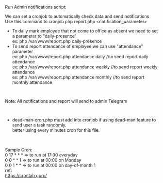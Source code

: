 Run Admin notifications script:

We can set a cronjob to automatically check data and send notifications
Use this command to cronjob
php report.php <notification_parameter>

- To daily mark employee that not come to office as absent we need to set a parameter to "daily-presence"<br/>
ex: php /var/www/report.php daily-presence
- To send report attendance of employee we can use "attendance" parameter<br/>
ex: php /var/www/report.php attendance daily  //to send report daily attendance<br/>
ex: php /var/www/report.php attendance weekly //to send report weekly attendance<br/>
ex: php /var/www/report.php attendance monthly //to send report monthly attendance
<br/>

Note:
All notifications and report will send to admin Telegram

<br/>

- dead-man-cron.php must add into cronjob if using dead-man feature to send user a task randomly. 
  <br/>better using every minutes cron for this file.

<br/> <br/> 
Sample Cron: <br />
0 17 * * * => to run at 17:00 everyday<br/>
0 0 * * 1 => to run at 00:00 on Monday<br/>
0 0 1 * * => to run at 00:00 on day-of-month 1<br/>
ref: <br/>
https://crontab.guru/

